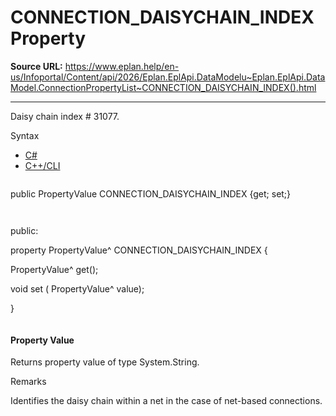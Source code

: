 # CONNECTION_DAISYCHAIN_INDEX Property

**Source URL:** https://www.eplan.help/en-us/Infoportal/Content/api/2026/Eplan.EplApi.DataModelu~Eplan.EplApi.DataModel.ConnectionPropertyList~CONNECTION_DAISYCHAIN_INDEX().html

---

Daisy chain index # 31077.

Syntax

- [C#](#i-syntax-CS)
- [C++/CLI](#i-syntax-CPP2005)

```
```
public PropertyValue CONNECTION_DAISYCHAIN_INDEX {get; set;}
```
```

```
```
public:

property PropertyValue^ CONNECTION_DAISYCHAIN_INDEX {

   PropertyValue^ get();

   void set (    PropertyValue^ value);

}
```
```

#### Property Value

Returns property value of type System.String.

Remarks

Identifies the daisy chain within a net in the case of net-based connections.
